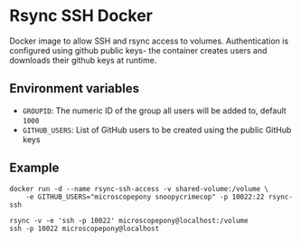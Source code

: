 # Rsync SSH Docker

Docker image to allow SSH and rsync access to volumes.
Authentication is configured using github public keys- the container creates users and downloads their github keys at runtime.

## Environment variables

- `GROUPID`: The numeric ID of the group all users will be added to, default `1000`
- `GITHUB_USERS`: List of GitHub users to be created using the public GitHub keys

## Example

    docker run -d --name rsync-ssh-access -v shared-volume:/volume \
        -e GITHUB_USERS="microscopepony snoopycrimecop" -p 10022:22 rsync-ssh

    rsync -v -e 'ssh -p 10022' microscopepony@localhost:/volume
    ssh -p 10022 microscopepony@localhost
